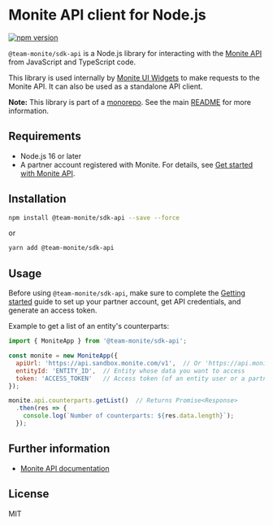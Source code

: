 # Monite API client for Node.js

[![npm version](https://badge.fury.io/js/%40team-monite%2Fsdk-api.svg)](https://www.npmjs.com/package/@team-monite/sdk-api)

`@team-monite/sdk-api` is a Node.js library for interacting with the [Monite API](https://docs.monite.com/docs) from JavaScript and TypeScript code.

This library is used internally by [Monite UI Widgets](https://github.com/team-monite/monite-sdk/packages/ui-widgets-react/) to make requests to the Monite API.
It can also be used as a standalone API client.

**Note:** This library is part of a [monorepo](https://github.com/team-monite/monite-sdk). See the main [README](https://github.com/team-monite/monite-sdk/#readme) for more information.

## Requirements
* Node.js 16 or later
* A partner account registered with Monite. For details, see [Get started with Monite API](https://docs.monite.com/docs/get-started).

## Installation

```sh
npm install @team-monite/sdk-api --save --force
```
or
```sh
yarn add @team-monite/sdk-api
```

## Usage

Before using `@team-monite/sdk-api`, make sure to complete the [Getting started](https://docs.monite.com/docs/get-started) guide to set up your partner account, get API credentials, and generate an access token.

Example to get a list of an entity's counterparts:

```js
import { MoniteApp } from '@team-monite/sdk-api';

const monite = new MoniteApp({
  apiUrl: 'https://api.sandbox.monite.com/v1',  // Or 'https://api.monite.com/v1' to use Production
  entityId: 'ENTITY_ID',  // Entity whose data you want to access
  token: 'ACCESS_TOKEN'   // Access token (of an entity user or a partner)
});

monite.api.counterparts.getList()  // Returns Promise<Response>
  .then(res => {
    console.log(`Number of counterparts: ${res.data.length}`);
  });
```

## Further information
* [Monite API documentation](https://docs.monite.com/docs)

## License
MIT